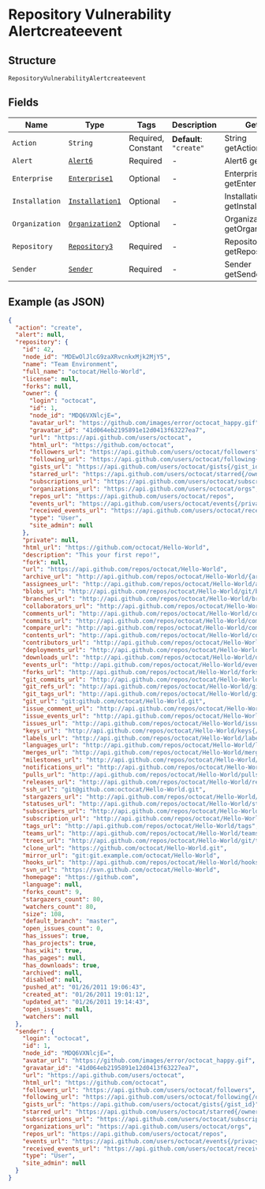 
# Repository Vulnerability Alertcreateevent

## Structure

`RepositoryVulnerabilityAlertcreateevent`

## Fields

| Name | Type | Tags | Description | Getter | Setter |
|  --- | --- | --- | --- | --- | --- |
| `Action` | `String` | Required, Constant | **Default**: `"create"` | String getAction() | setAction(String action) |
| `Alert` | [`Alert6`](../../doc/models/alert-6.md) | Required | - | Alert6 getAlert() | setAlert(Alert6 alert) |
| `Enterprise` | [`Enterprise1`](../../doc/models/enterprise-1.md) | Optional | - | Enterprise1 getEnterprise() | setEnterprise(Enterprise1 enterprise) |
| `Installation` | [`Installation1`](../../doc/models/installation-1.md) | Optional | - | Installation1 getInstallation() | setInstallation(Installation1 installation) |
| `Organization` | [`Organization2`](../../doc/models/organization-2.md) | Optional | - | Organization2 getOrganization() | setOrganization(Organization2 organization) |
| `Repository` | [`Repository3`](../../doc/models/repository-3.md) | Required | - | Repository3 getRepository() | setRepository(Repository3 repository) |
| `Sender` | [`Sender`](../../doc/models/sender.md) | Required | - | Sender getSender() | setSender(Sender sender) |

## Example (as JSON)

```json
{
  "action": "create",
  "alert": null,
  "repository": {
    "id": 42,
    "node_id": "MDEwOlJlcG9zaXRvcnkxMjk2MjY5",
    "name": "Team Environment",
    "full_name": "octocat/Hello-World",
    "license": null,
    "forks": null,
    "owner": {
      "login": "octocat",
      "id": 1,
      "node_id": "MDQ6VXNlcjE=",
      "avatar_url": "https://github.com/images/error/octocat_happy.gif",
      "gravatar_id": "41d064eb2195891e12d0413f63227ea7",
      "url": "https://api.github.com/users/octocat",
      "html_url": "https://github.com/octocat",
      "followers_url": "https://api.github.com/users/octocat/followers",
      "following_url": "https://api.github.com/users/octocat/following{/other_user}",
      "gists_url": "https://api.github.com/users/octocat/gists{/gist_id}",
      "starred_url": "https://api.github.com/users/octocat/starred{/owner}{/repo}",
      "subscriptions_url": "https://api.github.com/users/octocat/subscriptions",
      "organizations_url": "https://api.github.com/users/octocat/orgs",
      "repos_url": "https://api.github.com/users/octocat/repos",
      "events_url": "https://api.github.com/users/octocat/events{/privacy}",
      "received_events_url": "https://api.github.com/users/octocat/received_events",
      "type": "User",
      "site_admin": null
    },
    "private": null,
    "html_url": "https://github.com/octocat/Hello-World",
    "description": "This your first repo!",
    "fork": null,
    "url": "https://api.github.com/repos/octocat/Hello-World",
    "archive_url": "http://api.github.com/repos/octocat/Hello-World/{archive_format}{/ref}",
    "assignees_url": "http://api.github.com/repos/octocat/Hello-World/assignees{/user}",
    "blobs_url": "http://api.github.com/repos/octocat/Hello-World/git/blobs{/sha}",
    "branches_url": "http://api.github.com/repos/octocat/Hello-World/branches{/branch}",
    "collaborators_url": "http://api.github.com/repos/octocat/Hello-World/collaborators{/collaborator}",
    "comments_url": "http://api.github.com/repos/octocat/Hello-World/comments{/number}",
    "commits_url": "http://api.github.com/repos/octocat/Hello-World/commits{/sha}",
    "compare_url": "http://api.github.com/repos/octocat/Hello-World/compare/{base}...{head}",
    "contents_url": "http://api.github.com/repos/octocat/Hello-World/contents/{+path}",
    "contributors_url": "http://api.github.com/repos/octocat/Hello-World/contributors",
    "deployments_url": "http://api.github.com/repos/octocat/Hello-World/deployments",
    "downloads_url": "http://api.github.com/repos/octocat/Hello-World/downloads",
    "events_url": "http://api.github.com/repos/octocat/Hello-World/events",
    "forks_url": "http://api.github.com/repos/octocat/Hello-World/forks",
    "git_commits_url": "http://api.github.com/repos/octocat/Hello-World/git/commits{/sha}",
    "git_refs_url": "http://api.github.com/repos/octocat/Hello-World/git/refs{/sha}",
    "git_tags_url": "http://api.github.com/repos/octocat/Hello-World/git/tags{/sha}",
    "git_url": "git:github.com/octocat/Hello-World.git",
    "issue_comment_url": "http://api.github.com/repos/octocat/Hello-World/issues/comments{/number}",
    "issue_events_url": "http://api.github.com/repos/octocat/Hello-World/issues/events{/number}",
    "issues_url": "http://api.github.com/repos/octocat/Hello-World/issues{/number}",
    "keys_url": "http://api.github.com/repos/octocat/Hello-World/keys{/key_id}",
    "labels_url": "http://api.github.com/repos/octocat/Hello-World/labels{/name}",
    "languages_url": "http://api.github.com/repos/octocat/Hello-World/languages",
    "merges_url": "http://api.github.com/repos/octocat/Hello-World/merges",
    "milestones_url": "http://api.github.com/repos/octocat/Hello-World/milestones{/number}",
    "notifications_url": "http://api.github.com/repos/octocat/Hello-World/notifications{?since,all,participating}",
    "pulls_url": "http://api.github.com/repos/octocat/Hello-World/pulls{/number}",
    "releases_url": "http://api.github.com/repos/octocat/Hello-World/releases{/id}",
    "ssh_url": "git@github.com:octocat/Hello-World.git",
    "stargazers_url": "http://api.github.com/repos/octocat/Hello-World/stargazers",
    "statuses_url": "http://api.github.com/repos/octocat/Hello-World/statuses/{sha}",
    "subscribers_url": "http://api.github.com/repos/octocat/Hello-World/subscribers",
    "subscription_url": "http://api.github.com/repos/octocat/Hello-World/subscription",
    "tags_url": "http://api.github.com/repos/octocat/Hello-World/tags",
    "teams_url": "http://api.github.com/repos/octocat/Hello-World/teams",
    "trees_url": "http://api.github.com/repos/octocat/Hello-World/git/trees{/sha}",
    "clone_url": "https://github.com/octocat/Hello-World.git",
    "mirror_url": "git:git.example.com/octocat/Hello-World",
    "hooks_url": "http://api.github.com/repos/octocat/Hello-World/hooks",
    "svn_url": "https://svn.github.com/octocat/Hello-World",
    "homepage": "https://github.com",
    "language": null,
    "forks_count": 9,
    "stargazers_count": 80,
    "watchers_count": 80,
    "size": 108,
    "default_branch": "master",
    "open_issues_count": 0,
    "has_issues": true,
    "has_projects": true,
    "has_wiki": true,
    "has_pages": null,
    "has_downloads": true,
    "archived": null,
    "disabled": null,
    "pushed_at": "01/26/2011 19:06:43",
    "created_at": "01/26/2011 19:01:12",
    "updated_at": "01/26/2011 19:14:43",
    "open_issues": null,
    "watchers": null
  },
  "sender": {
    "login": "octocat",
    "id": 1,
    "node_id": "MDQ6VXNlcjE=",
    "avatar_url": "https://github.com/images/error/octocat_happy.gif",
    "gravatar_id": "41d064eb2195891e12d0413f63227ea7",
    "url": "https://api.github.com/users/octocat",
    "html_url": "https://github.com/octocat",
    "followers_url": "https://api.github.com/users/octocat/followers",
    "following_url": "https://api.github.com/users/octocat/following{/other_user}",
    "gists_url": "https://api.github.com/users/octocat/gists{/gist_id}",
    "starred_url": "https://api.github.com/users/octocat/starred{/owner}{/repo}",
    "subscriptions_url": "https://api.github.com/users/octocat/subscriptions",
    "organizations_url": "https://api.github.com/users/octocat/orgs",
    "repos_url": "https://api.github.com/users/octocat/repos",
    "events_url": "https://api.github.com/users/octocat/events{/privacy}",
    "received_events_url": "https://api.github.com/users/octocat/received_events",
    "type": "User",
    "site_admin": null
  }
}
```

